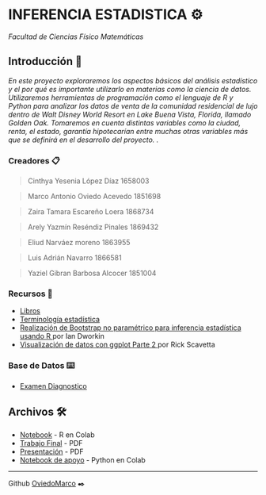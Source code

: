 # INFERENCIA ESTADISTICA ⚙️

_Facultad de Ciencias Físico Matemáticas_

## Introducción 🚀

_En este proyecto exploraremos los aspectos básicos del análisis estadístico y el por qué es importante utilizarlo en materias como la ciencia de datos. Utilizaremos herramientas de programación como el lenguaje de R y Python para analizar los datos de venta de la comunidad residencial de lujo dentro de Walt Disney World Resort en Lake Buena Vista, Florida, llamado Golden Oak. Tomaremos en cuenta distintas variables como la ciudad, renta, el estado, garantía hipotecarían entre muchas otras variables más que se definirá en el desarrollo del proyecto. ._

### Creadores 📋

>Cinthya Yesenia López Díaz 1658003  

>Marco Antonio Oviedo Acevedo 1851698 

>Zaira Tamara Escareño Loera 1868734 

>Arely Yazmín Reséndiz Pinales 1869432  

>Eliud Narváez moreno 1863955 

>Luis Adrián Navarro 1866581 

>Yaziel Gibran Barbosa Alcocer 1851004 

### Recursos 📖

* [Libros](https://github.com/mayraberrones94/Ciencia_de_Datos/tree/master/Mineria-datos/Libros) 
* <a href="http://www.statisticshowto.com/"> Terminología estadística </a><br>
* <a href="https://www.youtube.com/watch?v=TP6r5CTd9yM">Realización de Bootstrap no paramétrico para inferencia estadística usando R </a> por Ian Dworkin<br>
* <a href="https://www.datacamp.com/tracks/data-visualization-with-r"> Visualización de datos con ggplot Parte 2 </a> por Rick Scavetta <br>

### Base de Datos ⌨️

* [Examen Diagnostico](https://github.com/OviedoMarco/Mineria_de_datos/blob/main/Examen_1851698.pdf)

## Archivos 🛠️

* [Notebook](https://github.com/OviedoMarco/INFERENCIA_ESTADISTICA/blob/main/PIA_INFERENCIA_ESTADISTICA.ipynb) - R en Colab
* [Trabajo Final](https://github.com/OviedoMarco/Mineria_de_datos/blob/main/Equipo_9-Ejercicio%20base%20de%20datos.pptx.pdf) - PDF
* [Presentación](https://github.com/OviedoMarco/Mineria_de_datos/blob/main/Ej_Python_1851698.ipynb) - PDF
* [Notebook de apoyo](https://github.com/OviedoMarco/Mineria_de_datos/blob/Proyectos/Ej_Limpieza_Equipo09%20.ipynb) - Python en Colab

---
Github [OviedoMarco](https://github.com/OviedoMarco) ✒️

